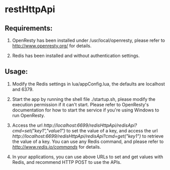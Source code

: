 # restHttpApi

## Requirements:

1. OpenResty has been installed under /usr/local/openresty, please refer to http://www.openresty.org/ for details.

2. Redis has been installed and without authentication settings.


## Usage:

1. Modify the Redis settings in lua/appConfig.lua, the defaults are localhost and 6379.

2. Start the app by running the shell file ./startup.sh, please modify the execution permission if it can't start. Please refer to OpenResty's documentation for how to start the service if you're using Windows to run OpenResty.

3. Access the url *http://localhost:6699/redisHttpApi/redisApi?cmd=set("key1","value1")* to set the value of a key, and access the url *http://localhost:6699/redisHttpApi/redisApi?cmd=get("key1")* to retrieve the value of a key. You can use any Redis command, and please refer to *http://www.redis.io/commands* for details.

4. In your applications, you can use above URLs to set and get values with Redis, and recommend HTTP POST to use the APIs.



